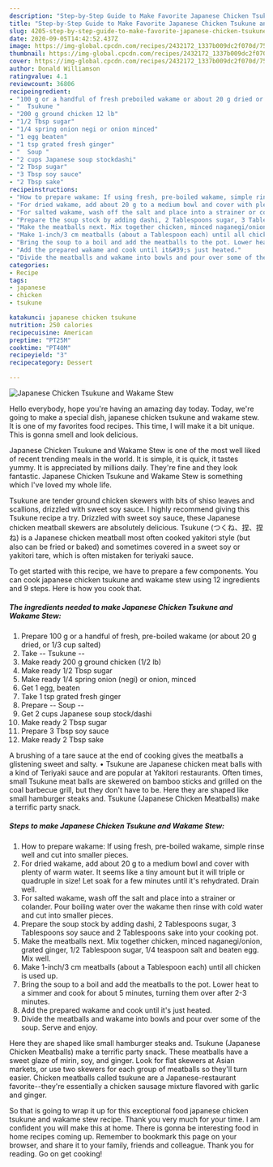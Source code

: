 ```yaml
---
description: "Step-by-Step Guide to Make Favorite Japanese Chicken Tsukune and Wakame Stew"
title: "Step-by-Step Guide to Make Favorite Japanese Chicken Tsukune and Wakame Stew"
slug: 4205-step-by-step-guide-to-make-favorite-japanese-chicken-tsukune-and-wakame-stew
date: 2020-09-05T14:42:52.437Z
image: https://img-global.cpcdn.com/recipes/2432172_1337b009dc2f070d/751x532cq70/japanese-chicken-tsukune-and-wakame-stew-recipe-main-photo.jpg
thumbnail: https://img-global.cpcdn.com/recipes/2432172_1337b009dc2f070d/751x532cq70/japanese-chicken-tsukune-and-wakame-stew-recipe-main-photo.jpg
cover: https://img-global.cpcdn.com/recipes/2432172_1337b009dc2f070d/751x532cq70/japanese-chicken-tsukune-and-wakame-stew-recipe-main-photo.jpg
author: Donald Williamson
ratingvalue: 4.1
reviewcount: 36806
recipeingredient:
- "100 g or a handful of fresh preboiled wakame or about 20 g dried or 13 cup salted"
- "  Tsukune "
- "200 g ground chicken 12 lb"
- "1/2 Tbsp sugar"
- "1/4 spring onion negi or onion minced"
- "1 egg beaten"
- "1 tsp grated fresh ginger"
- "  Soup "
- "2 cups Japanese soup stockdashi"
- "2 Tbsp sugar"
- "3 Tbsp soy sauce"
- "2 Tbsp sake"
recipeinstructions:
- "How to prepare wakame: If using fresh, pre-boiled wakame, simple rinse well and cut into smaller pieces."
- "For dried wakame, add about 20 g to a medium bowl and cover with plenty of warm water. It seems like a tiny amount but it will triple or quadruple in size! Let soak for a few minutes until it&#39;s rehydrated. Drain well."
- "For salted wakame, wash off the salt and place into a strainer or colander. Pour boiling water over the wakame then rinse with  cold water and cut into smaller pieces."
- "Prepare the soup stock by adding dashi, 2 Tablespoons sugar, 3 Tablespoons soy sauce and 2 Tablespoons sake into your cooking pot."
- "Make the meatballs next. Mix together chicken, minced naganegi/onion, grated ginger, 1/2 Tablespoon sugar, 1/4 teaspoon salt and beaten egg. Mix well."
- "Make 1-inch/3 cm meatballs (about a Tablespoon each) until all chicken is used up."
- "Bring the soup to a boil and add the meatballs to the pot. Lower heat to a simmer and cook for about 5 minutes, turning them over after 2-3 minutes."
- "Add the prepared wakame and cook until it&#39;s just heated."
- "Divide the meatballs and wakame into bowls and pour over some of the soup. Serve and enjoy."
categories:
- Recipe
tags:
- japanese
- chicken
- tsukune

katakunci: japanese chicken tsukune 
nutrition: 250 calories
recipecuisine: American
preptime: "PT25M"
cooktime: "PT40M"
recipeyield: "3"
recipecategory: Dessert

---
```



![Japanese Chicken Tsukune and Wakame Stew](https://img-global.cpcdn.com/recipes/2432172_1337b009dc2f070d/751x532cq70/japanese-chicken-tsukune-and-wakame-stew-recipe-main-photo.jpg)

Hello everybody, hope you're having an amazing day today. Today, we're going to make a special dish, japanese chicken tsukune and wakame stew. It is one of my favorites food recipes. This time, I will make it a bit unique. This is gonna smell and look delicious.

Japanese Chicken Tsukune and Wakame Stew is one of the most well liked of recent trending meals in the world. It is simple, it is quick, it tastes yummy. It is appreciated by millions daily. They're fine and they look fantastic. Japanese Chicken Tsukune and Wakame Stew is something which I've loved my whole life.

Tsukune are tender ground chicken skewers with bits of shiso leaves and scallions, drizzled with sweet soy sauce. I highly recommend giving this Tsukune recipe a try. Drizzled with sweet soy sauce, these Japanese chicken meatball skewers are absolutely delicious. Tsukune (つくね、捏、捏ね) is a Japanese chicken meatball most often cooked yakitori style (but also can be fried or baked) and sometimes covered in a sweet soy or yakitori tare, which is often mistaken for teriyaki sauce.


To get started with this recipe, we have to prepare a few components. You can cook japanese chicken tsukune and wakame stew using 12 ingredients and 9 steps. Here is how you cook that.

<!--inarticleads1-->

##### The ingredients needed to make Japanese Chicken Tsukune and Wakame Stew:

1. Prepare 100 g or a handful of fresh, pre-boiled wakame (or about 20 g dried, or 1/3 cup salted)
1. Take  -- Tsukune --
1. Make ready 200 g ground chicken (1/2 lb)
1. Make ready 1/2 Tbsp sugar
1. Make ready 1/4 spring onion (negi) or onion, minced
1. Get 1 egg, beaten
1. Take 1 tsp grated fresh ginger
1. Prepare  -- Soup --
1. Get 2 cups Japanese soup stock/dashi
1. Make ready 2 Tbsp sugar
1. Prepare 3 Tbsp soy sauce
1. Make ready 2 Tbsp sake


A brushing of a tare sauce at the end of cooking gives the meatballs a glistening sweet and salty. • Tsukune are Japanese chicken meat balls with a kind of Teriyaki sauce and are popular at Yakitori restaurants. Often times, small Tsukune meat balls are skewered on bamboo sticks and grilled on the coal barbecue grill, but they don&#39;t have to be. Here they are shaped like small hamburger steaks and. Tsukune (Japanese Chicken Meatballs) make a terrific party snack. 

<!--inarticleads2-->

##### Steps to make Japanese Chicken Tsukune and Wakame Stew:

1. How to prepare wakame: If using fresh, pre-boiled wakame, simple rinse well and cut into smaller pieces.
1. For dried wakame, add about 20 g to a medium bowl and cover with plenty of warm water. It seems like a tiny amount but it will triple or quadruple in size! Let soak for a few minutes until it&#39;s rehydrated. Drain well.
1. For salted wakame, wash off the salt and place into a strainer or colander. Pour boiling water over the wakame then rinse with  cold water and cut into smaller pieces.
1. Prepare the soup stock by adding dashi, 2 Tablespoons sugar, 3 Tablespoons soy sauce and 2 Tablespoons sake into your cooking pot.
1. Make the meatballs next. Mix together chicken, minced naganegi/onion, grated ginger, 1/2 Tablespoon sugar, 1/4 teaspoon salt and beaten egg. Mix well.
1. Make 1-inch/3 cm meatballs (about a Tablespoon each) until all chicken is used up.
1. Bring the soup to a boil and add the meatballs to the pot. Lower heat to a simmer and cook for about 5 minutes, turning them over after 2-3 minutes.
1. Add the prepared wakame and cook until it&#39;s just heated.
1. Divide the meatballs and wakame into bowls and pour over some of the soup. Serve and enjoy.


Here they are shaped like small hamburger steaks and. Tsukune (Japanese Chicken Meatballs) make a terrific party snack. These meatballs have a sweet glaze of mirin, soy, and ginger. Look for flat skewers at Asian markets, or use two skewers for each group of meatballs so they&#39;ll turn easier. Chicken meatballs called tsukune are a Japanese-restaurant favorite--they&#39;re essentially a chicken sausage mixture flavored with garlic and ginger. 

So that is going to wrap it up for this exceptional food japanese chicken tsukune and wakame stew recipe. Thank you very much for your time. I am confident you will make this at home. There is gonna be interesting food in home recipes coming up. Remember to bookmark this page on your browser, and share it to your family, friends and colleague. Thank you for reading. Go on get cooking!
